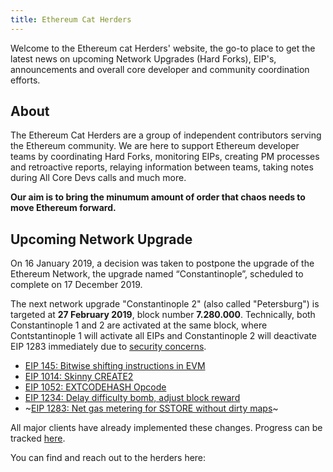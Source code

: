 ```yaml
---
title: Ethereum Cat Herders
---
```


Welcome to the Ethereum cat Herders' website, the go-to place to get the latest news on upcoming Network Upgrades (Hard Forks), EIP's, announcements and overall core developer and community coordination efforts.

## About
The Ethereum Cat Herders are a group of independent contributors serving the Ethereum community. We are here to support Ethereum developer teams by coordinating Hard Forks, monitoring EIPs, creating PM processes and retroactive reports, relaying information between teams, taking notes during All Core Devs calls and much more.

**Our aim is to bring the minumum amount of order that chaos needs to move Ethereum forward.**

## Upcoming Network Upgrade
On 16 January 2019, a decision was taken to postpone the upgrade of the Ethereum Network, the upgrade named “Constantinople”, scheduled to complete on 17 December 2019.

The next network upgrade "Constantinople 2" (also called "Petersburg") is targeted at **27 February 2019**, block number **7.280.000**. Technically, both Constantinople 1 and 2 are activated at the same block, where Contstantinople 1 will activate all EIPs and Constantinople 2 will deactivate EIP 1283 immediately due to [security concerns](https://blog.ethereum.org/2019/01/15/security-alert-ethereum-constantinople-postponement/).

- [EIP 145: Bitwise shifting instructions in EVM](https://github.com/ethereum/EIPs/blob/master/EIPS/eip-145.md)
- [EIP 1014: Skinny CREATE2](https://github.com/ethereum/EIPs/blob/master/EIPS/eip-1014.md)
- [EIP 1052: EXTCODEHASH Opcode](https://github.com/ethereum/EIPs/blob/master/EIPS/eip-1052.md)
- [EIP 1234: Delay difficulty bomb, adjust block reward](https://github.com/ethereum/EIPs/blob/master/EIPS/eip-1234.md)
- ~[EIP 1283: Net gas metering for SSTORE without dirty maps](https://github.com/ethereum/EIPs/blob/master/EIPS/eip-1283.md)~

All major clients have already implemented these changes. Progress can be tracked [here](https://github.com/ethereum/pm/wiki/Constantinople-Progress-Tracker).

You can find and reach out to the herders here:
